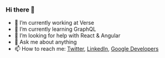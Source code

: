 ### Hi there 👋

- 🔭 I’m currently working at Verse
- 🌱 I’m currently learning GraphQL
- 🤔 I’m looking for help with React & Angular
- 💬 Ask me about anything
- 📫 How to reach me: [Twitter](https://twitter.com/RakhatRakhmetov), [LinkedIn](https://www.linkedin.com/in/rakhat-rakhmetov/), [Google Developers](https://g.dev/rakhat)
